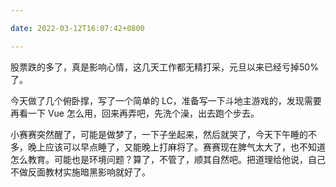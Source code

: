 ```yaml
---

date: 2022-03-12T16:07:42+0800

---
```


股票跌的多了，真是影响心情，这几天工作都无精打采，元旦以来已经亏掉50%了。

今天做了几个俯卧撑，写了一个简单的 LC，准备写一下斗地主游戏的，发现需要再看一下 Vue 怎么用，回来再弄吧，先洗个澡，出去跑个步去。

小赛赛突然醒了，可能是做梦了，一下子坐起来，然后就哭了，今天下午睡的不多，晚上应该可以早点睡了，又能晚上打麻将了。赛赛现在脾气太大了，也不知道怎么教育。可能也是环境问题？算了，不管了，顺其自然吧。把道理给他说，自己不做反面教材实施暗黑影响就好了。
